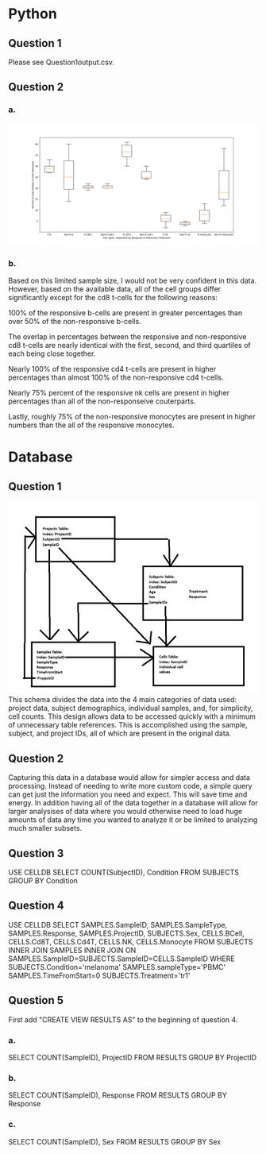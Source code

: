 # Python

## Question 1
Please see Question1output.csv.

## Question 2

### a.
![Boxplot](/Boxplot.png)

### b.
Based on this limited sample size, I would not be very confident in this data. However, based on the available data, all of the cell groups differ significantly except for the cd8 t-cells for the following reasons:

100% of the responsive b-cells are present in greater percentages than over 50% of the non-responsive b-cells.

The overlap in percentages between the responsive and non-responsive cd8 t-cells are nearly identical with the first, second, and third quartiles of each being close together.

Nearly 100% of the responsive cd4 t-cells are present in higher percentages than almost 100% of the non-responsive cd4 t-cells.

Nearly 75% percent of the responsive nk cells are present in higher percentages than all of the non-responseive couterparts.

Lastly, roughly 75% of the non-responsive monocytes are present in higher numbers than the all of the responsive monocytes.

# Database

## Question 1
![Rough Schema](/SchemaPrototype.png)
This schema divides the data into the 4 main categories of data used: project data, subject demographics, individual samples, and, for simplicity, cell counts. This design allows data to be accessed quickly with a minimum of unnecessary table references. This is accomplished using the sample, subject, and project IDs, all of which are present in the original data.

## Question 2
Capturing this data in a database would allow for simpler access and data processing. Instead of needing to write more custom code, a simple query can get just the information you need and expect. This will save time and energy. In addition having all of the data together in a database will allow for larger analysises of data where you would otherwise need to load huge amounts of data any time you wanted to analyze it or be limited to analyzing much smaller subsets.

## Question 3
USE CELLDB
SELECT COUNT(SubjectID), Condition FROM SUBJECTS GROUP BY Condition

## Question 4
USE CELLDB
SELECT SAMPLES.SampleID, SAMPLES.SampleType, SAMPLES.Response, SAMPLES.ProjectID, SUBJECTS.Sex, CELLS.BCell, CELLS.Cd8T, CELLS.Cd4T, CELLS.NK, CELLS.Monocyte FROM SUBJECTS INNER JOIN SAMPLES INNER JOIN ON SAMPLES.SampleID=SUBJECTS.SampleID=CELLS.SampleID WHERE SUBJECTS.Condition='melanoma' SAMPLES.sampleType='PBMC' SAMPLES.TimeFromStart=0 SUBJECTS.Treatment='tr1'

## Question 5
First add "CREATE VIEW RESULTS AS" to the beginning of question 4.

### a.
SELECT COUNT(SampleID), ProjectID FROM RESULTS GROUP BY ProjectID

### b.
SELECT COUNT(SampleID), Response FROM RESULTS GROUP BY Response

### c.
SELECT COUNT(SampleID), Sex FROM RESULTS GROUP BY Sex